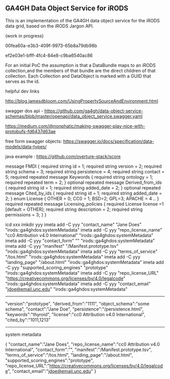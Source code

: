 ## GA4GH Data Object Service for iRODS

This is an implementation of the GA4GH data object service for the iRODS data grid, based on the iRODS Jargon API.

(work in progress)

00fea60a-e3b3-409f-9973-65b8a79db98b

ef2e03e1-bfff-4fc4-84e8-c9ba6540ac86

For an initial PoC the assumption is that a DataBundle maps to an iRODS collection,and the members of that bundle are the direct
children of that collection. Each Collection and DataObject is marked with a GUID that serves as the id.

helpful dev links


http://blog.jamesdbloom.com/UsingPropertySourceAndEnvironment.html

swagger dos api - https://github.com/ga4gh/data-object-service-schemas/blob/master/openapi/data_object_service.swagger.yaml

https://medium.com/@nonphatic/making-swagger-play-nice-with-protobufs-fd6437d63ae

free form swagger objects: https://swagger.io/docs/specification/data-models/data-types/

java example : https://github.com/overture-stack/score


message FMDI {
 required string id = 1;
 required string version = 2;
 required string schema = 3;
 required string persistence = 4;
 required string contact = 5;
 required repeated message Keywords {
   required string ontology = 1;
   required repeated term = 2;
 }
 optional repeated message Derived_from_ids {
   required string id = 1;
   required string added_date = 2;
 }
 optional repeated message Cited_by_ids {
   required string id = 1;
   required string added_date = 2;
 }
 enum License {
    OTHER = 0;
    CC0 = 1;
    BSD=2;
   GPL=3;
   APACHE = 4
  ..
}
required repeated message Licensing_policies {
   required License license =1 [default = OTHER];
   required string description = 2;
   required string permissions = 3;
 }
}

icd xxx
imkdir yyy
imeta add -C yyy "contact_name" "Jane Does" "irods::ga4ghdos:systemMetadata"
imeta add -C yyy "repo_license_name" "cc0 Attribution v4.0 International" "irods::ga4ghdos:systemMetadata"
imeta add -C yyy "contact_form" "" "irods::ga4ghdos:systemMetadata"
imeta add -C yyy "manifest" "/Manifest.prototype.tsv" "irods::ga4ghdos:systemMetadata"
imeta add -C yyy "terms_of_service" "/tos.html" "irods::ga4ghdos:systemMetadata"
imeta add -C yyy "landing_page" "/about.html" "irods::ga4ghdos:systemMetadata"
imeta add -C yyy "supported_scoring_engines" "prototype" "irods::ga4ghdos:systemMetadata"
imeta add -C yyy "repo_license_URL" "https://creativecommons.org/licenses/by/4.0/legalcode" "irods::ga4ghdos:systemMetadata"
imeta add -C yyy "contact_email" "jdoe@email.unc.edu" "irods::ga4ghdos:systemMetadata"


------------

"version":"prototype",
  "derived_from":"1111",
  "object_schema":"some schema",
  "contact":"Jane Doe",
  "persistence":"/persistence.html",
  "keywords":"thyroid",
  "license":"cc0 Attribution v4.0 International",
  "cited_by":"1011,1213"
  
  
  -----------
  system metadata
  
  {
    "contact_name":"Jane Does",
    "repo_license_name":"cc0 Attribution v4.0 International",
    "contact_form":"",
    "manifest":"/Manifest.prototype.tsv",
    "terms_of_service":"/tos.html",
    "landing_page":"/about.html",
    "supported_scoring_engines":"prototype",
    "repo_license_URL":"https://creativecommons.org/licenses/by/4.0/legalcode",
    "contact_email":"jdoe@email.unc.edu"
}
  
  
 


